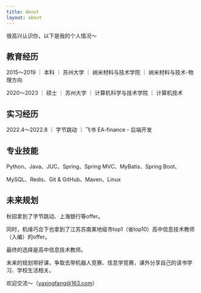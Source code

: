 ```yaml
---
title: About
layout: about
---
```


很高兴认识你，以下是我的个人情况～

## 教育经历

2015～2019 ｜ 本科 ｜ 苏州大学 ｜ 纳米材料与技术学院 ｜ 纳米材料与技术-物理方向 

2020～2023 ｜ 硕士 ｜ 苏州大学 ｜ 计算机科学与技术学院 ｜ 计算机技术

## 实习经历

2022.4～2022.8 ｜ 字节跳动 ｜ 飞书 EA-finance - 后端开发

## 专业技能

Python、Java、JUC、Spring、Spring MVC、MyBatis、Spring Boot、

MySQL、Redis、Git & GitHub、Maven、Linux

## 未来规划

秋招拿到了字节跳动、上海银行等offer。

同时，机缘巧合下也拿到了江苏苏南某地级市top1（省top10）高中信息技术教师（入编）的offer。

最终的选择是高中信息技术教师。

未来的规划带好课，争取去带机器人竞赛、信息学竞赛，课外分享自己的读书学习、学校生活相关。

欢迎交流～（yaxingfang@163.com）

